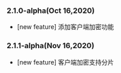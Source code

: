 ### 2.1.0-alpha(Oct 16,2020)
  * [new feature] 添加客户端加密功能

  ### 2.1.1-alpha(Nov 16,2020)
  * [new feature] 客户端加密支持分片